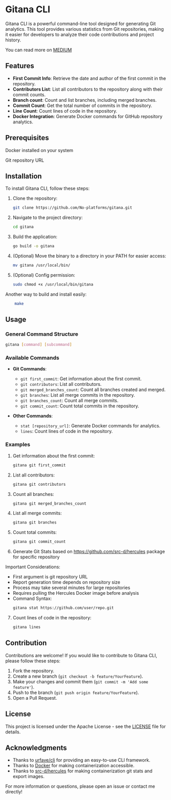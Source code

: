 

# Gitana CLI

Gitana CLI is a powerful command-line tool designed for generating Git analytics. This tool provides various statistics from Git repositories, making it easier for developers to analyze their code contributions and project history.

You can read more on [MEDIUM](https://medium.com/@yiiman/gitana-revolutionizing-git-repository-analysis-cc0d3a545647)
## Features

- **First Commit Info**: Retrieve the date and author of the first commit in the repository.
- **Contributors List**: List all contributors to the repository along with their commit counts.
- **Branch count**: Count and list branches, including merged branches.
- **Commit Count**: Get the total number of commits in the repository.
- **Line Count**: Count lines of code in the repository.
- **Docker Integration**: Generate Docker commands for GitHub repository analytics.
## Prerequisites
  Docker installed on your system

  Git repository URL
## Installation

To install Gitana CLI, follow these steps:

1. Clone the repository:
   ```bash
   git clone https://github.com/No-platforms/gitana.git
   ```

2. Navigate to the project directory:
   ```bash
   cd gitana
   ```

3. Build the application:
   ```bash
   go build -o gitana
   ```

4. (Optional) Move the binary to a directory in your PATH for easier access:
   ```bash
   mv gitana /usr/local/bin/
   ```
5. (Optional) Config permission:
   ```bash
   sudo chmod +x /usr/local/bin/gitana
   ```
   

Another way to build and install easily:
```bash
    make
```

## Usage

### General Command Structure

```bash
gitana [command] [subcommand]
```

### Available Commands

- **Git Commands**:
  - `git first_commit`: Get information about the first commit.
  - `git contributors`: List all contributors.
  - `git merged_branches_count`: Count all branches created and merged.
  - `git branches`: List all merge commits in the repository.
  - `git branches_count`: Count all merge commits.
  - `git commit_count`: Count total commits in the repository.

- **Other Commands**:
  - `stat [repository_url]`: Generate Docker commands for analytics.
  - `lines`: Count lines of code in the repository.

### Examples

1. Get information about the first commit:
   ```bash
   gitana git first_commit
   ```

2. List all contributors:
   ```bash
   gitana git contributors
   ```

3. Count all branches:
   ```bash
   gitana git merged_branches_count
   ```

4. List all merge commits:
   ```bash
   gitana git branches
   ```

5. Count total commits:
   ```bash
   gitana git commit_count
   ```

6. Generate Git Stats based on https://github.com/src-d/hercules package for specific repository

Important Considerations:
* First argument is git repository URL
* Report generation time depends on repository size
* Process may take several minutes for large repositories
* Requires pulling the Hercules Docker image before analysis
* Command Syntax:
   ```bash
   gitana stat https://github.com/user/repo.git
   ```

7. Count lines of code in the repository:
   ```bash
   gitana lines
   ```

## Contribution

Contributions are welcome! If you would like to contribute to Gitana CLI, please follow these steps:

1. Fork the repository.
2. Create a new branch (`git checkout -b feature/YourFeature`).
3. Make your changes and commit them (`git commit -m 'Add some feature'`).
4. Push to the branch (`git push origin feature/YourFeature`).
5. Open a Pull Request.

## License

This project is licensed under the Apache License - see the [LICENSE](LICENSE) file for details.

## Acknowledgments

- Thanks to [urfave/cli](https://github.com/urfave/cli) for providing an easy-to-use CLI framework.
- Thanks to [Docker](https://www.docker.com/) for making containerization accessible.
- Thanks to [src-d/hercules](https://github.com/src-d/hercules) for making containerization git stats and export images.



For more information or questions, please open an issue or contact me directly!


